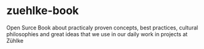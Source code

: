 # zuehlke-book
Open Surce Book about practicaly proven concepts, best practices, cultural philosophies and great ideas that we use in our daily work in projects at Zühlke
